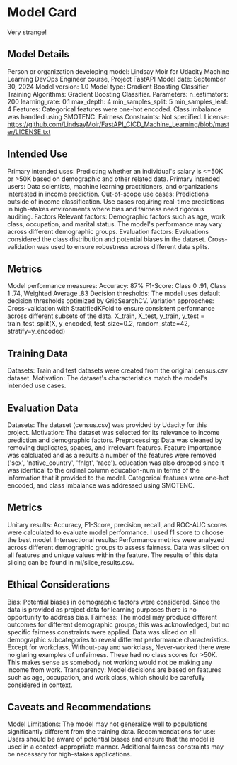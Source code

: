 # Model Card
Very strange!

## Model Details
Person or organization developing model: Lindsay Moir for Udacity Machine Learning DevOps Engineer course, Project FastAPI
Model date: September 30, 2024
Model version: 1.0
Model type: Gradient Boosting Classifier
Training Algorithms: Gradient Boosting Classifier.
Parameters:
n_estimators: 200
learning_rate: 0.1
max_depth: 4
min_samples_split: 5
min_samples_leaf: 4
Features:
Categorical features were one-hot encoded.
Class imbalance was handled using SMOTENC.
Fairness Constraints: Not specified.
License: https://github.com/LindsayMoir/FastAPI_CICD_Machine_Learning/blob/master/LICENSE.txt

## Intended Use
Primary intended uses:
Predicting whether an individual's salary is <=50K or >50K based on demographic and other related data.
Primary intended users:
Data scientists, machine learning practitioners, and organizations interested in income prediction.
Out-of-scope use cases:
Predictions outside of income classification.
Use cases requiring real-time predictions in high-stakes environments where bias and fairness need rigorous auditing.
Factors
Relevant factors:
Demographic factors such as age, work class, occupation, and marital status.
The model's performance may vary across different demographic groups.
Evaluation factors:
Evaluations considered the class distribution and potential biases in the dataset.
Cross-validation was used to ensure robustness across different data splits.

## Metrics
Model performance measures:
Accuracy: 87%
F1-Score: Class 0 .91, Class 1 .74, Weighted Average .83
Decision thresholds:
The model uses default decision thresholds optimized by GridSearchCV.
Variation approaches:
Cross-validation with StratifiedKFold to ensure consistent performance across different subsets of the data.
X_train, X_test, y_train, y_test = train_test_split(X, y_encoded, test_size=0.2, random_state=42, stratify=y_encoded)

## Training Data
Datasets:
Train and test datasets were created from the original census.csv dataset. 
Motivation:
The dataset's characteristics match the model's intended use cases.

## Evaluation Data
Datasets:
The dataset (census.csv) was provided by Udacity for this project.
Motivation:
The dataset was selected for its relevance to income prediction and demographic factors.
Preprocessing:
Data was cleaned by removing duplicates, spaces, and irrelevant features. Feature importance was calcluated and as a 
results a number of the features were removed ('sex', 'native_country', 'fnlgt', 'race'). education was also dropped 
since it was identical to the ordinal column education-num in terms of the information that it provided to the model.
Categorical features were one-hot encoded, and class imbalance was addressed using SMOTENC.

## Metrics
Unitary results:
Accuracy, F1-Score, precision, recall, and ROC-AUC scores were calculated to evaluate model performance. I used f1 score 
to choose the best model.
Intersectional results:
Performance metrics were analyzed across different demographic groups to assess fairness. Data was sliced on all features and 
unique values within the feature. The results of this data slicing can be found in ml/slice_results.csv.

## Ethical Considerations
Bias:
Potential biases in demographic factors were considered. Since the data is provided as project data for learning purposes 
there is no opportunity to address bias.
Fairness:
The model may produce different outcomes for different demographic groups; this was acknowledged, but no specific fairness constraints were applied. Data was sliced on all demographic subcategories to reveal different performance characteristics. 
Except for workclass, Without-pay and workclass, Never-worked there were no glaring examples of unfairness. These had no class 
scores for >50K. This makes sense as somebody not working would not  be making any income from work.
Transparency:
Model decisions are based on features such as age, occupation, and work class, which should be carefully considered in context.

## Caveats and Recommendations
Model Limitations:
The model may not generalize well to populations significantly different from the training data.
Recommendations for use:
Users should be aware of potential biases and ensure that the model is used in a context-appropriate manner.
Additional fairness constraints may be necessary for high-stakes applications.
